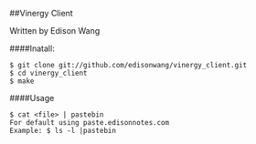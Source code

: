 ##Vinergy Client

Written by Edison Wang

####Inatall:

    $ git clone git://github.com/edisonwang/vinergy_client.git
    $ cd vinergy_client
    $ make


####Usage 

    $ cat <file> | pastebin
    For default using paste.edisonnotes.com 
    Example: $ ls -l |pastebin
